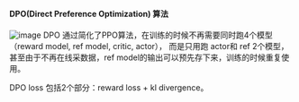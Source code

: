 #### DPO(Direct Preference Optimization) 算法
![image](https://github.com/user-attachments/assets/2c69c2d6-dfbc-4d18-bdb5-d4d385c5a832)
DPO 通过简化了PPO算法，在训练的时候不再需要同时跑4个模型（reward model, ref model, critic, actor），
而是只用跑 actor和 ref 2个模型，甚至由于不再在线采数据，ref model的输出可以预先存下来，训练的时候重复使用。

DPO loss 包括2个部分：reward loss + kl divergence。
